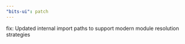 ```yaml
---
"bits-ui": patch
---
```


fix: Updated internal import paths to support modern module resolution strategies
